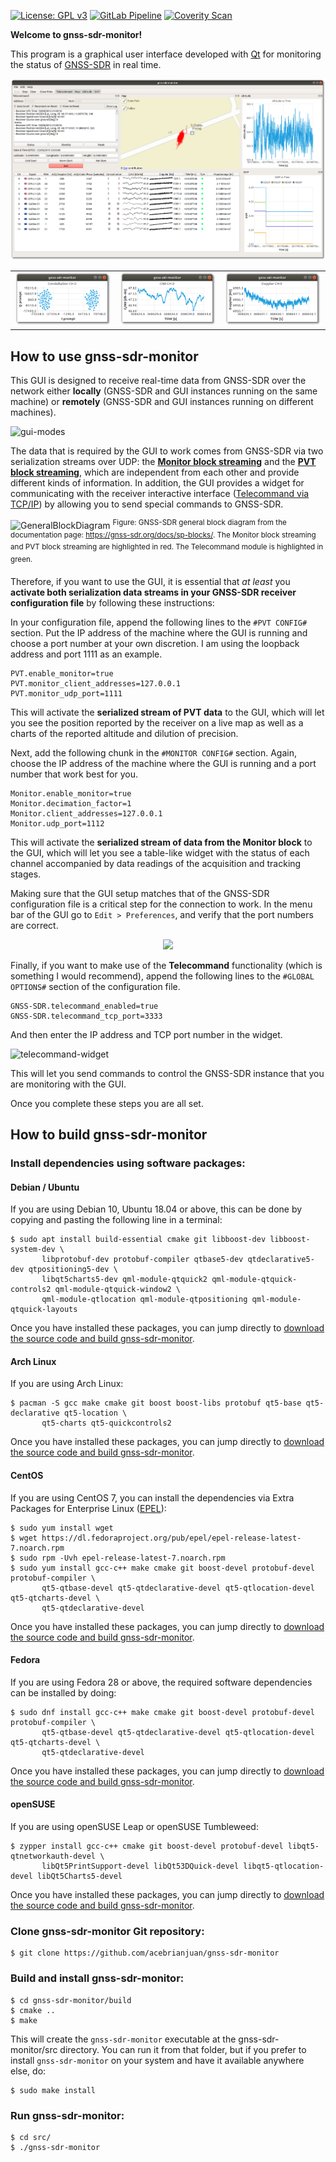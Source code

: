 [![License: GPL v3](https://img.shields.io/badge/License-GPL%20v3-blue.svg)](https://www.gnu.org/licenses/gpl-3.0)
[![GitLab Pipeline](https://gitlab.com/acebrianjuan/gnss-sdr-monitor/badges/master/pipeline.svg)](https://gitlab.com/acebrianjuan/gnss-sdr-monitor/pipelines)
[![Coverity Scan](https://scan.coverity.com/projects/19249/badge.svg)](https://scan.coverity.com/projects/acebrianjuan-gnss-sdr-monitor)

**Welcome to gnss-sdr-monitor!**

This program is a graphical user interface developed with [Qt](https://www.qt.io/) for monitoring the status of [GNSS-SDR](https://gnss-sdr.org) in real time.

![](./screenshots/gnss-sdr-monitor.png)

<table style="width:100%">
  <tr>
    <td><img src="./screenshots/gnss-sdr-monitor_constellation.png"/></td>
    <td><img src="./screenshots/gnss-sdr-monitor_cn0.png"/></td>
    <td><img src="./screenshots/gnss-sdr-monitor_doppler.png"/></td>
  </tr>
</table>

## How to use gnss-sdr-monitor

This GUI is designed to receive real-time data from GNSS-SDR over the network either **locally** (GNSS-SDR and GUI instances running on the same machine) or **remotely** (GNSS-SDR and GUI instances running on different machines).

![gui-modes](https://user-images.githubusercontent.com/34104100/73607167-098e3a80-45b3-11ea-9ffc-7c509da325dd.png)

The data that is required by the GUI to work comes from GNSS-SDR via two serialization streams over UDP: the [**Monitor block streaming**](https://gnss-sdr.org/docs/sp-blocks/monitor/) and the [**PVT block streaming**](https://gnss-sdr.org/docs/sp-blocks/pvt/#custom-streaming), which are independent from each other and provide different kinds of information. In addition, the GUI provides a widget for communicating with the receiver interactive interface ([Telecommand via TCP/IP](https://gnss-sdr.org/docs/sp-blocks/global-parameters/#telecommand-via-tcpip)) by allowing you to send special commands to GNSS-SDR.

![GeneralBlockDiagram](https://user-images.githubusercontent.com/34104100/73399184-16770980-42e7-11ea-8f21-080d4f17244c.png)
<sup>Figure: GNSS-SDR general block diagram from the documentation page: <a href="https://gnss-sdr.org/docs/sp-blocks/">https://gnss-sdr.org/docs/sp-blocks/</a>. The Monitor block streaming and PVT block streaming are highlighted in red. The Telecommand module is highlighted in green. </sup>

Therefore, if you want to use the GUI, it is essential that _at least_ you **activate both serialization data streams in your GNSS-SDR receiver configuration file** by following these instructions:

In your configuration file, append the following lines to the `#PVT CONFIG#` section. Put the IP address of the machine where the GUI is running and choose a port number at your own discretion. I am using the loopback address and port 1111 as an example.

```
PVT.enable_monitor=true
PVT.monitor_client_addresses=127.0.0.1
PVT.monitor_udp_port=1111
```

This will activate the **serialized stream of PVT data** to the GUI, which will let you see the position reported by the receiver on a live map as well as a charts of the reported altitude and dilution of precision.

Next, add the following chunk in the `#MONITOR CONFIG#` section. Again, choose the IP address of the machine where the GUI is running and a port number that work best for you.

```
Monitor.enable_monitor=true
Monitor.decimation_factor=1
Monitor.client_addresses=127.0.0.1
Monitor.udp_port=1112
```

This will activate the **serialized stream of data from the Monitor block** to the GUI, which will let you see a table-like widget with the status of each channel accompanied by data readings of the acquisition and tracking stages.

Making sure that the GUI setup matches that of the GNSS-SDR configuration file is a critical step for the connection to work. In the menu bar of the GUI go to `Edit > Preferences`, and verify that the port numbers are correct.

<p align="center">
  <img src="https://user-images.githubusercontent.com/34104100/73596584-8ffb3b80-4523-11ea-8322-6c1f42544ca5.png"/>
</p>

Finally, if you want to make use of the **Telecommand** functionality (which is something I would recommend), append the following lines to the `#GLOBAL OPTIONS#` section of the configuration file.

```
GNSS-SDR.telecommand_enabled=true
GNSS-SDR.telecommand_tcp_port=3333
```

And then enter the IP address and TCP port number in the widget.

![telecommand-widget](https://user-images.githubusercontent.com/34104100/73596686-a950b780-4524-11ea-8873-1fb1e809efc8.png)

This will let you send commands to control the GNSS-SDR instance that you are monitoring with the GUI.

Once you complete these steps you are all set.

## How to build gnss-sdr-monitor

### Install dependencies using software packages:

#### Debian / Ubuntu

If you are using Debian 10, Ubuntu 18.04 or above, this can be done by copying and pasting the following line in a terminal:

~~~~
$ sudo apt install build-essential cmake git libboost-dev libboost-system-dev \
       libprotobuf-dev protobuf-compiler qtbase5-dev qtdeclarative5-dev qtpositioning5-dev \
       libqt5charts5-dev qml-module-qtquick2 qml-module-qtquick-controls2 qml-module-qtquick-window2 \
       qml-module-qtlocation qml-module-qtpositioning qml-module-qtquick-layouts
~~~~

Once you have installed these packages, you can jump directly to [download the source code and build gnss-sdr-monitor](#download-and-build-linux).

#### Arch Linux

If you are using Arch Linux:

~~~~
$ pacman -S gcc make cmake git boost boost-libs protobuf qt5-base qt5-declarative qt5-location \
       qt5-charts qt5-quickcontrols2
~~~~

Once you have installed these packages, you can jump directly to [download the source code and build gnss-sdr-monitor](#download-and-build-linux).

#### CentOS

If you are using CentOS 7, you can install the dependencies via Extra Packages for Enterprise Linux ([EPEL](https://fedoraproject.org/wiki/EPEL)):

~~~~
$ sudo yum install wget
$ wget https://dl.fedoraproject.org/pub/epel/epel-release-latest-7.noarch.rpm
$ sudo rpm -Uvh epel-release-latest-7.noarch.rpm
$ sudo yum install gcc-c++ make cmake git boost-devel protobuf-devel protobuf-compiler \
       qt5-qtbase-devel qt5-qtdeclarative-devel qt5-qtlocation-devel qt5-qtcharts-devel \
       qt5-qtdeclarative-devel
~~~~

Once you have installed these packages, you can jump directly to [download the source code and build gnss-sdr-monitor](#download-and-build-linux).

#### Fedora

If you are using Fedora 28 or above, the required software dependencies can be installed by doing:

~~~~
$ sudo dnf install gcc-c++ make cmake git boost-devel protobuf-devel protobuf-compiler \
       qt5-qtbase-devel qt5-qtdeclarative-devel qt5-qtlocation-devel qt5-qtcharts-devel \
       qt5-qtdeclarative-devel
~~~~

Once you have installed these packages, you can jump directly to [download the source code and build gnss-sdr-monitor](#download-and-build-linux).

#### openSUSE

If you are using openSUSE Leap or openSUSE Tumbleweed:

~~~~
$ zypper install gcc-c++ cmake git boost-devel protobuf-devel libqt5-qtnetworkauth-devel \
       libQt5PrintSupport-devel libQt53DQuick-devel libqt5-qtlocation-devel libQt5Charts5-devel
~~~~

Once you have installed these packages, you can jump directly to [download the source code and build gnss-sdr-monitor](#download-and-build-linux).

### <a name="download-and-build-linux">Clone gnss-sdr-monitor Git repository</a>:

~~~~~~
$ git clone https://github.com/acebrianjuan/gnss-sdr-monitor
~~~~~~

### Build and install gnss-sdr-monitor:

~~~~~~
$ cd gnss-sdr-monitor/build
$ cmake ..
$ make
~~~~~~

This will create the `gnss-sdr-monitor` executable at the gnss-sdr-monitor/src directory. You can run it from that folder, but if you prefer to install `gnss-sdr-monitor` on your system and have it available anywhere else, do:

~~~~~~
$ sudo make install
~~~~~~

### Run gnss-sdr-monitor:

~~~~~~
$ cd src/
$ ./gnss-sdr-monitor
~~~~~~

